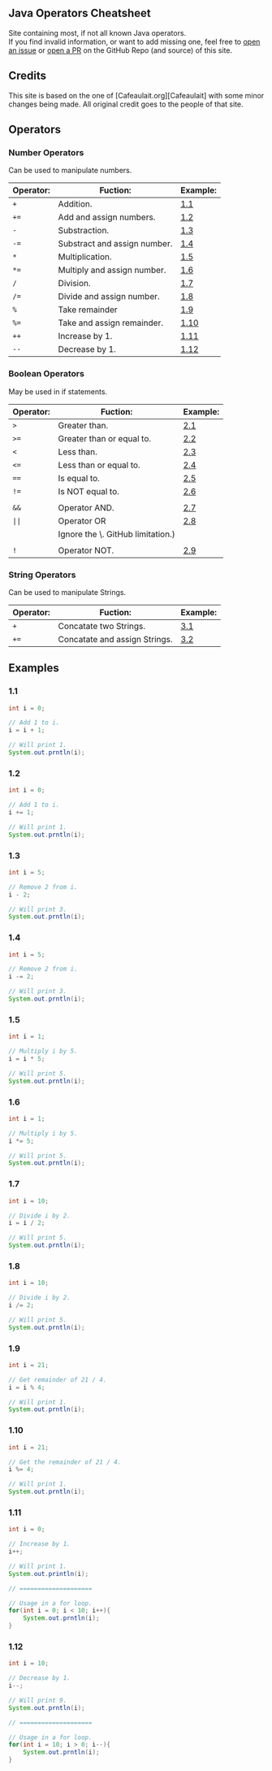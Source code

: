 [Issues]: https://github.com/Andre601/java-operators-cheatsheet/issues
[PRs]: https://github.com/Andre601/java-operators-cheatsheet/pulls

## Java Operators Cheatsheet
Site containing most, if not all known Java operators.  
If you find invalid information, or want to add missing one, feel free to [open an issue][Issues] or [open a PR][PRs] on the GitHub Repo (and source) of this site.

## Credits
This site is based on the one of [Cafeaulait.org][Cafeaulait] with some minor changes being made. All original credit goes to the people of that site.

## Operators

### Number Operators
Can be used to manipulate numbers.

| Operator: | Fuction:                     | Example:     |
| --------- | ---------------------------- | ------------ |
| `+`       | Addition.                    | [1.1](#11)   |
| `+=`      | Add and assign numbers.      | [1.2](#12)   |
| `-`       | Substraction.                | [1.3](#13)   |
| `-=`      | Substract and assign number. | [1.4](#14)   |
| `*`       | Multiplication.              | [1.5](#15)   |
| `*=`      | Multiply and assign number.  | [1.6](#16)   |
| `/`       | Division.                    | [1.7](#17)   |
| `/=`      | Divide and assign number.    | [1.8](#18)   |
| `%`       | Take remainder               | [1.9](#19)   |
| `%=`      | Take and assign remainder.   | [1.10](#110) |
| `++`      | Increase by 1.               | [1.11](#111) |
| `--`      | Decrease by 1.               | [1.12](#112) |

### Boolean Operators
May be used in if statements.

| Operator: | Fuction:                           | Example:   |
| --------- | ---------------------------------- | ---------- |
| `>`       | Greater than.                      | [2.1](#21) |
| `>=`      | Greater than or equal to.          | [2.2](#22) |
| `<`       | Less than.                         | [2.3](#23) |
| `<=`      | Less than or equal to.             | [2.4](#24) |
| `==`      | Is equal to.                       | [2.5](#25) |
| `!=`      | Is NOT equal to.                   | [2.6](#26) |
|           |                                    |            |
| `&&`      | Operator AND.                      | [2.7](#27) |
| `\|\|`    | Operator OR                        | [2.8](#28) |
|           | Ignore the \\. GitHub limitation.) |            |
|           |                                    |            |
| `!`       | Operator NOT.                      | [2.9](#29) |

### String Operators
Can be used to manipulate Strings.

| Operator: | Fuction:                      | Example:   |
| --------- | ----------------------------- | ---------- |
| `+`       | Concatate two Strings.        | [3.1](#31) |
| `+=`      | Concatate and assign Strings. | [3.2](#32) |

## Examples

### 1.1
```java
int i = 0;

// Add 1 to i.
i = i + 1;

// Will print 1.
System.out.prntln(i);
```

### 1.2
```java
int i = 0;

// Add 1 to i.
i += 1;

// Will print 1.
System.out.prntln(i);
```

### 1.3
```java
int i = 5;

// Remove 2 from i.
i - 2;

// Will print 3.
System.out.prntln(i);
```

### 1.4
```java
int i = 5;

// Remove 2 from i.
i -= 2;

// Will print 3.
System.out.prntln(i);
```

### 1.5
```java
int i = 1;

// Multiply i by 5.
i = i * 5;

// Will print 5.
System.out.prntln(i);
```

### 1.6
```java
int i = 1;

// Multiply i by 5.
i *= 5;

// Will print 5.
System.out.prntln(i);
```

### 1.7
```java
int i = 10;

// Divide i by 2.
i = i / 2;

// Will print 5.
System.out.prntln(i);
```

### 1.8
```java
int i = 10;

// Divide i by 2.
i /= 2;

// Will print 5.
System.out.prntln(i);
```

### 1.9
```java
int i = 21;

// Get remainder of 21 / 4.
i = i % 4;

// Will print 1.
System.out.prntln(i);
```

### 1.10
```java
int i = 21;

// Get the remainder of 21 / 4.
i %= 4;

// Will print 1.
System.out.prntln(i);
```

### 1.11
```java
int i = 0;

// Increase by 1.
i++;

// Will print 1.
System.out.println(i);

// ====================

// Usage in a for loop.
for(int i = 0; i < 10; i++){
    System.out.prntln(i);
}
```

### 1.12
```java
int i = 10;

// Decrease by 1.
i--;

// Will print 9.
System.out.prntln(i);

// ====================

// Usage in a for loop.
for(int i = 10; i > 0; i--){
    System.out.prntln(i);
}
```
